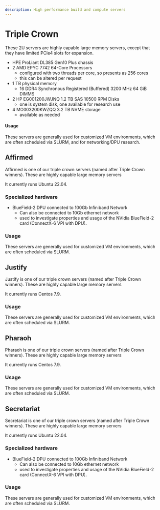 ```yaml
---
description: High performance build and compute servers
---
```


# Triple Crown

These 2U servers are highly capable large memory servers, except that they have limited PCIe4 slots for expansion.

* HPE ProLiant DL385 Gen10 Plus chassis
* 2 AMD EPYC 7742 64-Core Processors
  * configured with two threads per core, so presents as 256 cores
  * this can be altered per request
* 1 TB physical memory
  * 16 DDR4 Synchronous Registered (Buffered) 3200 MHz 64 GiB DIMMS
* 2 HP EG001200JWJNQ 1.2 TB SAS 10500 RPM Disks
  * one is system disk, one available for research use
* 4 MO003200KWZQQ 3.2 TB NVME storage
  * available as needed

#### Usage

These servers are generally used for customized VM environments, which are often scheduled via SLURM, and for networking/DPU research.

## Affirmed

Affirmed is one of our triple crown servers (named after Triple Crown winners). These are highly capable large memory servers

It currently runs Ubuntu 22.04.

### Specialized hardware

* BlueField-2 DPU connected to 100Gb Infiniband Network
  * Can also be connected to 10Gb ethernet network
  * used to investigate properties and usage of the NVidia BlueField-2 card (ConnectX-6 VPI with DPU).

### Usage

These servers are generally used for customized VM environments, which are often scheduled via SLURM.

## Justify

Justify  is one of our triple crown servers (named after Triple Crown winners).  These are highly capable large memory servers

It currently runs Centos 7.9.

### Usage

These servers are generally used for customized VM environments, which are 
often scheduled via SLURM.

## Pharaoh

Pharaoh is one of our triple crown servers (named after Triple Crown winners).  These are highly capable large memory servers

It currently runs Centos 7.9.

### Usage

These servers are generally used for customized VM environments, which are 
often scheduled via SLURM.

## Secretariat

Secretariat is one of our triple crown servers (named after Triple Crown winners). These are highly capable large memory servers

It currently runs Ubuntu 22.04.

### Specialized hardware

* BlueField-2 DPU connected to 100Gb Infiniband Network
  * Can also be connected to 10Gb ethernet network
  * used to investigate properties and usage of the NVidia BlueField-2 card (ConnectX-6 VPI with DPU).

### Usage

These servers are generally used for customized VM environments, which are often scheduled via SLURM.
